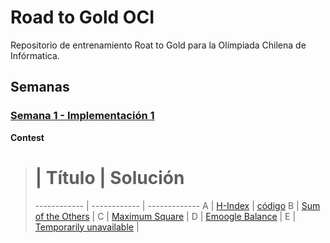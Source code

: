 # Road to Gold OCI
Repositorio de entrenamiento Roat to Gold para la Olímpiada Chilena de Infórmatica.

## Semanas

### [Semana 1 - Implementación 1](https://github.com/matiasfernandez1/Road-to-Gold-OCI/tree/main/Clases/Semana%201)
**Contest**
># | Título | Solución
>------------ | ------------ | -------------
>A | [H-Index](https://vjudge.net/contest/437901#problem/A) | [código](https://github.com/matiasfernandez1/Road-to-Gold-OCI/blob/main/Clases/Semana%201/A%20-%20H-Index.cpp)
>B | [Sum of the Others](https://vjudge.net/contest/437901#problem/B)  | 
>C | [Maximum Square](https://vjudge.net/contest/437901#problem/C) | 
>D | [Emoogle Balance](https://vjudge.net/contest/437901#problem/D) | 
>E | [Temporarily unavailable](https://vjudge.net/contest/437901#problem/E) | 